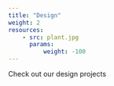 ```yaml
---
title: "Design"
weight: 2
resources:
    - src: plant.jpg
      params:
          weight: -100
---
```


Check out our design projects
